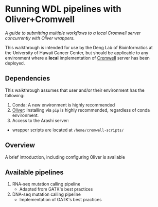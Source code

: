 <!-- 
  <<< Author notes: Header of the course >>> 
  Include a 1280×640 image, course title in sentence case, and a concise description in emphasis.
  In your repository settings: enable template repository, add your 1280×640 social image, auto delete head branches.
  Add your open source license, GitHub uses Creative Commons Attribution 4.0 International.
-->

# Running WDL pipelines with Oliver+Cromwell

_A guide to submitting multiple workflows to a local Cromwell server concurrently with Oliver wrappers._

<!-- 
  <<< Author notes: Start of the course >>> 
  Include start button, a note about Actions minutes,
  and tell the learner why they should take the course.
  Each step should be wrapped in <details>/<summary>, with an `id` set.
  The start <details> should have `open` as well.
  Do not use quotes on the <details> tag attributes.
-->

<!--

1.  Dependencies
  - Create new conda environment
  - Install Oliver with pip
  
2. Next link to RNA variant calling pipeline
  

-->

This walkthrough is intended for use by the Deng Lab of Bioinformatics at the University of Hawaii Cancer Center, but should be applicable to any environment where a **local** implementation of [Cromwell](https://github.com/broadinstitute/cromwell) server has been deployed.

## Dependencies

This walkthrough assumes that user and/or their environment has the following:
1. Conda: A new environment is highly recommended
2. [Oliver](https://stjudecloud.github.io/oliver/): Installing via `pip` is highly recommended, regardless of conda environment.
3. Access to the Arashi server:
- wrapper scripts are located at `/home/cromwell-scripts/` 

## Overview

A brief introduction, including configuring Oliver is available 

## Available pipelines

1. RNA-seq mutation calling pipeline
   - Adapted from GATK's best practices
2. DNA-seq mutation calling pipeline
   - Implementation of GATK's best practices



